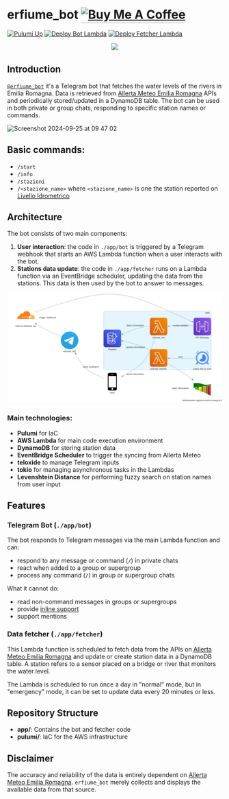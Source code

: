 # erfiume_bot <a href="https://www.buymeacoffee.com/d0d0" target="_blank"><img src="https://www.buymeacoffee.com/assets/img/custom_images/yellow_img.png" alt="Buy Me A Coffee" style="height: 25px !important;width: 130px !important;box-shadow: 0px 3px 2px 0px rgba(190, 190, 190, 0.5) !important;-webkit-box-shadow: 0px 3px 2px 0px rgba(190, 190, 190, 0.5) !important;" ></a>

[![Pulumi Up](https://github.com/notdodo/erfiume_bot/actions/workflows/pulumi-up.yml/badge.svg)](https://github.com/notdodo/erfiume_bot/actions/workflows/pulumi-up.yml)
[![Deploy Bot Lambda](https://github.com/notdodo/erfiume_bot/actions/workflows/bot-deploy.yml/badge.svg)](https://github.com/notdodo/erfiume_bot/actions/workflows/bot-deploy.yml)
[![Deploy Fetcher Lambda](https://github.com/notdodo/erfiume_bot/actions/workflows/fetcher-deploy.yml/badge.svg)](https://github.com/notdodo/erfiume_bot/actions/workflows/fetcher-deploy.yml)

<p align="center">
  <img src="https://github.com/user-attachments/assets/58bb5033-87e0-4794-99f7-ddc1a3fd65b4" width="400px"/>
</p>

## Introduction

[`@erfiume_bot`](https://t.me/erfiume_bot) it's a Telegram bot that fetches the water levels of the rivers in Emilia Romagna. Data is retrieved from [Allerta Meteo Emilia Romagna](https://allertameteo.regione.emilia-romagna.it/) APIs and periodically stored/updated in a DynamoDB table.
The bot can be used in both private or group chats, responding to specific station names or commands.

![Screenshot 2024-09-25 at 09 47 02](https://github.com/user-attachments/assets/f5bc07c1-fb6c-48be-b871-a9d6dd4aae82)

## Basic commands:

- `/start`
- `/info`
- `/stazioni`
- `/<stazione_name>` where `<stazione_name>` is one the station reported on [Livello Idrometrico](https://allertameteo.regione.emilia-romagna.it/livello-idrometrico)

## Architecture

The bot consists of two main components:

1. **User interaction**: the code in `./app/bot` is triggered by a Telegram webhook that starts an AWS Lambda function when a user interacts with the bot.
2. **Stations data update**: the code in `./app/fetcher` runs on a Lambda function via an EventBridge scheduler, updating the data from the stations. This data is then used by the bot to answer to messages.

![](./assets/erfiume.png)

### Main technologies:

- **Pulumi** for IaC
- **AWS Lambda** for main code execution environment
- **DynamoDB** for storing station data
- **EventBridge Scheduler** to trigger the syncing from Allerta Meteo
- **teloxide** to manage Telegram inputs
- **tokio** for managing asynchronous tasks in the Lambdas
- **Levenshtein Distance** for performing fuzzy search on station names from user input

## Features

### Telegram Bot (`./app/bot`)

The bot responds to Telegram messages via the main Lambda function and can:

- respond to any message or command (`/`) in private chats
- react when added to a group or supergroup
- process any command (`/`) in group or supergroup chats

What it cannot do:

- read non-command messages in groups or supergroups
- provide [inline support](https://telegram.org/blog/inline-bots)
- support mentions

### Data fetcher (`./app/fetcher`)

This Lambda function is scheduled to fetch data from the APIs on [Allerta Meteo Emilia Romagna](https://allertameteo.regione.emilia-romagna.it/) and update or create station data in a DynamoDB table. A station refers to a sensor placed on a bridge or river that monitors the water level.

The Lambda is scheduled to run once a day in "normal" mode, but in "emergency" mode, it can be set to update data every 20 minutes or less.

## Repository Structure

- **app/**: Contains the bot and fetcher code
- **pulumi/**: IaC for the AWS infrastructure

## Disclaimer

The accuracy and reliability of the data is entirely dependent on [Allerta Meteo Emilia Romagna](https://allertameteo.regione.emilia-romagna.it/). `erfiume_bot` merely collects and displays the available data from that source.
